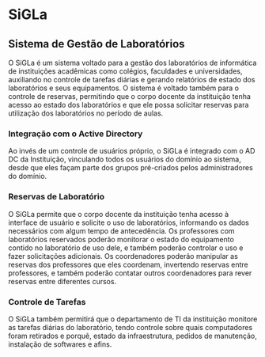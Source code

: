 # SiGLa
## Sistema de Gestão de Laboratórios

O SiGLa é um sistema voltado para a gestão dos laboratórios de informática de instituições acadêmicas como colégios, faculdades e universidades, auxiliando no controle de tarefas diárias e gerando relatórios de estado dos laboratórios e seus equipamentos. O sistema é voltado também para o controle de reservas, permitindo que o corpo docente da instituição tenha acesso ao estado dos laboratórios e que ele possa solicitar reservas para utilização dos laboratórios no período de aulas.

### Integração com o Active Directory
Ao invés de um controle de usuários próprio, o SiGLa é integrado com o AD DC da Instituição, vinculando todos os usuários do domínio ao sistema, desde que eles façam parte dos grupos pré-criados pelos administradores do domínio.

### Reservas de Laboratório
O SiGLa permite que o corpo docente da instituição tenha acesso à interface de usuário e solicite o uso de laboratórios, informando os dados necessários com algum tempo de antecedência. Os professores com laboratórios reservados poderão monitorar o estado do equipamento contido no laboratório de uso dele, e também poderão controlar o uso e fazer solicitações adicionais. Os coordenadores poderão manipular as reservas dos professores que eles coordenam, invertendo reservas entre professores, e também poderão contatar outros coordenadores para rever reservas entre diferentes cursos.

### Controle de Tarefas
O SiGLa também permitirá que o departamento de TI da instituição monitore as tarefas diárias do laboratório, tendo controle sobre quais computadores foram retirados e porquê, estado da infraestrutura, pedidos de manutenção, instalação de softwares e afins. 

